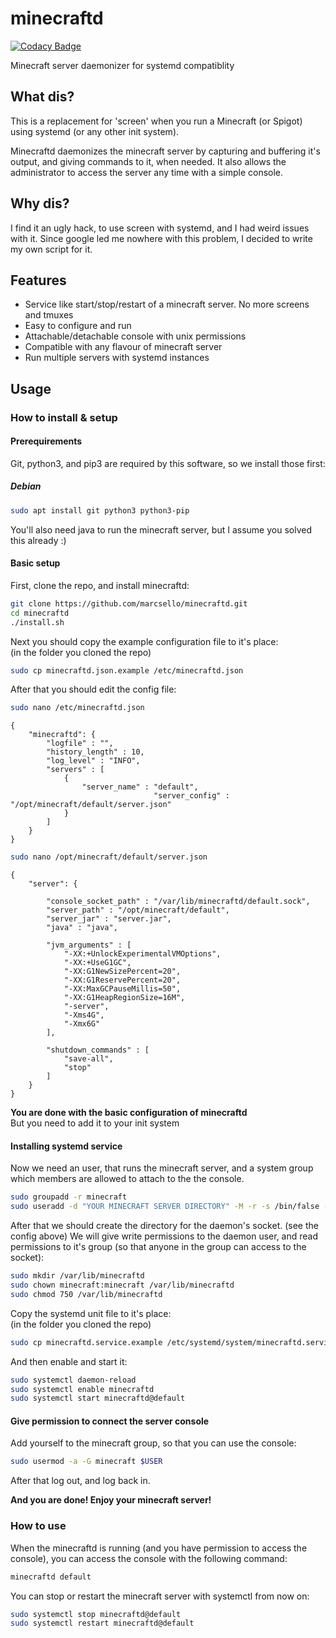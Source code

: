 # minecraftd

[![Codacy Badge](https://api.codacy.com/project/badge/Grade/72cadff98c534291947b1ad3c3c93496)](https://app.codacy.com/app/marcsello/minecraftd?utm_source=github.com&utm_medium=referral&utm_content=marcsello/minecraftd&utm_campaign=Badge_Grade_Dashboard)

Minecraft server daemonizer for systemd compatiblity

## What dis?
This is a replacement for 'screen' when you run a Minecraft (or Spigot) using systemd (or any other init system).

Minecraftd daemonizes the minecraft server by capturing and buffering it's output, and giving commands to it, when needed. It also allows the administrator to access the server any time with a simple console.

## Why dis?
I find it an ugly hack, to use screen with systemd, and I had weird issues with it.
Since google led me nowhere with this problem, I decided to write my own script for it.

## Features
- Service like start/stop/restart of a minecraft server. No more screens and tmuxes
- Easy to configure and run
- Attachable/detachable console with unix permissions
- Compatible with any flavour of minecraft server
- Run multiple servers with systemd instances

## Usage

### How to install & setup

#### Prerequirements
Git, python3, and pip3 are required by this software, so we install those first:

##### Debian
```bash
sudo apt install git python3 python3-pip
```

You'll also need java to run the minecraft server, but I assume you solved this already :)

#### Basic setup

First, clone the repo, and install minecraftd:
```bash
git clone https://github.com/marcsello/minecraftd.git
cd minecraftd
./install.sh
```

Next you should copy the example configuration file to it's place:  
(in the folder you cloned the repo)
```bash
sudo cp minecraftd.json.example /etc/minecraftd.json
```

After that you should edit the config file:
```bash
sudo nano /etc/minecraftd.json
```
```json5
{
	"minecraftd": {
		"logfile" : "",
		"history_length" : 10,
		"log_level" : "INFO",
		"servers" : [
			{
				"server_name" : "default",
                                "server_config" : "/opt/minecraft/default/server.json"
			}
		]
	}
}
```
```bash
sudo nano /opt/minecraft/default/server.json
```
```json5
{
    "server": {
        
        "console_socket_path" : "/var/lib/minecraftd/default.sock",
        "server_path" : "/opt/minecraft/default",
        "server_jar" : "server.jar",
        "java" : "java",

        "jvm_arguments" : [
            "-XX:+UnlockExperimentalVMOptions",
            "-XX:+UseG1GC",
            "-XX:G1NewSizePercent=20",
            "-XX:G1ReservePercent=20",
            "-XX:MaxGCPauseMillis=50",
            "-XX:G1HeapRegionSize=16M",
            "-server",
            "-Xms4G",
            "-Xmx6G"
        ],

        "shutdown_commands" : [
            "save-all",
            "stop"
        ]
    }
}
```
**You are done with the basic configuration of minecraftd**  
But you need to add it to your init system

#### Installing systemd service

Now we need an user, that runs the minecraft server, and a system group which members are allowed to attach to the the console.

```bash
sudo groupadd -r minecraft
sudo useradd -d "YOUR MINECRAFT SERVER DIRECTORY" -M -r -s /bin/false -g minecraft minecraft
```

After that we should create the directory for the daemon's socket. (see the config above)
We will give write permissions to the daemon user, and read permissions to it's group (so that anyone in the group can access to the socket):

```bash
sudo mkdir /var/lib/minecraftd
sudo chown minecraft:minecraft /var/lib/minecraftd
sudo chmod 750 /var/lib/minecraftd
```

Copy the systemd unit file to it's place:  
(in the folder you cloned the repo)
```bash
sudo cp minecraftd.service.example /etc/systemd/system/minecraftd.service
```

And then enable and start it:
```bash
sudo systemctl daemon-reload
sudo systemctl enable minecraftd
sudo systemctl start minecraftd@default
```

#### Give permission to connect the server console

Add yourself to the minecraft group, so that you can use the console:
```bash
sudo usermod -a -G minecraft $USER
```
After that log out, and log back in.

**And you are done! Enjoy your minecraft server!**

### How to use
When the minecraftd is running (and you have permission to access the console), you can access the console with the following command:
```bash
minecraftd default
```

You can stop or restart the minecraft server with systemctl from now on:
```bash
sudo systemctl stop minecraftd@default
sudo systemctl restart minecraftd@default
```
